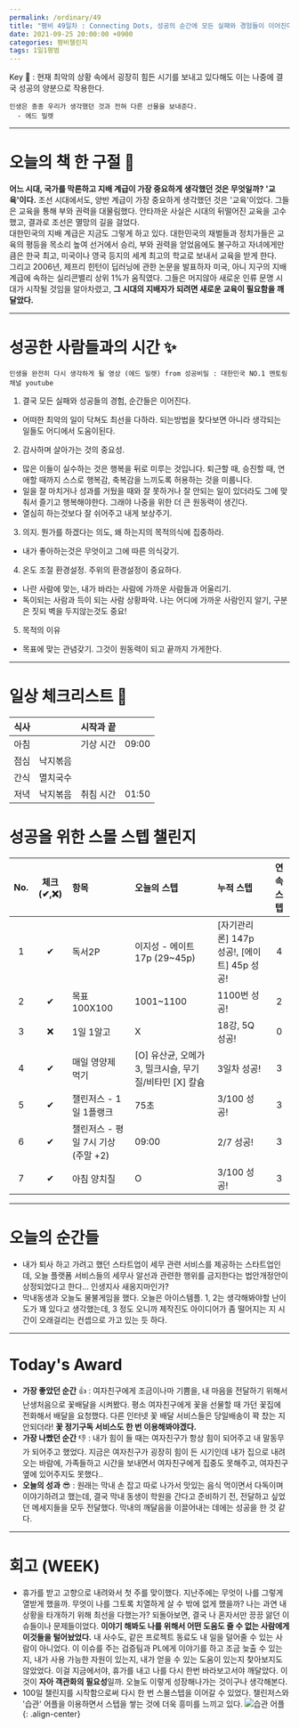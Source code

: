 ```yaml
---
permalink: /ordinary/49
title: "평비 49일차 : Connecting Dots, 성공의 순간에 모든 실패와 경험들이 이어진다."
date: 2021-09-25 20:00:00 +0900
categories: 평비챌린지
tags: 1일1평범
---  
```

Key 🔑 : 현재 최악의 상황 속에서 굉장히 힘든 시기를 보내고 있다해도 이는 나중에 결국 성공의 양분으로 작용한다.
```
인생은 종종 우리가 생각했던 것과 전혀 다른 선물을 보내준다.
  - 에드 밀렛
```

---
# 오늘의 책 한 구절 📕
**어느 시대, 국가를 막론하고 지배 계급이 가장 중요하게 생각했던 것은 무엇일까? '교육'이다.** 조선 시대에서도, 양반 계급이 가장 중요하게 생각했던 것은 '교육'이었다. 그들은 교육을 통해 부와 권력을 대물림했다. 안타까운 사실은 시대의 뒤떨어진 교육을 고수했고, 결과로 조선은 멸망의 길을 걸었다.  
대한민국의 지배 계급은 지금도 그렇게 하고 있다. 대한민국의 재벌들과 정치가들은 교육의 평등을 목소리 높여 선거에서 승리, 부와 권력을 얻었음에도 불구하고 자녀에게만큼은 한국 최고, 미국이나 영국 등지의 세계 최고의 학교로 보내서 교육을 받게 한다.  
그리고 2006년, 제프리 힌턴이 딥러닝에 관한 논문을 발표하자 미국, 아니 지구의 지배 계급에 속하는 실리콘밸리 상위 1%가 움직였다. 그들은 머지않아 새로운 인류 문명 시대가 시작될 것임을 알아차렸고, **그 시대의 지배자가 되려면 새로운 교육이 필요함을 깨달았다.**  

---
# 성공한 사람들과의 시간 ✨
`인생을 완전히 다시 생각하게 될 영상 (에드 밀렛) from 성공비밀 : 대한민국 NO.1 멘토링 채널 youtube`  
1. 결국 모든 실패와 성공들의 경험, 순간들은 이어진다.  
  - 어떠한 최악의 일이 닥쳐도 최선을 다하라. 되는방법을 찾다보면 아니라 생각되는 일들도 어디에서 도움이된다.  
2. 감사하며 살아가는 것의 중요성.
  - 많은 이들이 실수하는 것은 행복을 뒤로 미루는 것입니다. 퇴근할 때, 승진할 때, 연애할 때까지 스스로 행복감, 축복감을 느끼도록 허용하는 것을 미룹니다.  
  - 일을 잘 마치거나 성과를 거뒀을 때와 잘 못하거나 잘 안되는 일이 있더라도 그에 맞춰서 즐기고 행복해야한다. 그래야 나중을 위한 더 큰 원동력이 생긴다.  
  - 열심히 하는것보다 잘 쉬어주고 내게 보상주기.  
3. 의지. 뭔가를 하겠다는 의도, 왜 하는지의 목적의식에 집중하라.  
  - 내가 좋아하는것은 무엇이고 그에 따른 의식갖기.  
4. 온도 조절 환경설정. 주위의 환경설정이 중요하다.  
  - 나란 사람에 맞는, 내가 바라는 사람에 가까운 사람들과 어울리기.  
  - 독이되는 사람과 득이 되는 사람 상황파악. 나는 어디에 가까운 사람인지 알기, 구분은 짓되 벽을 두지않는것도 중요!  
5. 목적의 이유  
  - 목표에 맞는 관념갖기. 그것이 원동력이 되고 끝까지 가게한다.  

---
# 일상 체크리스트 📃

| 식사 |  | 시작과 끝 |  |
|:----:|:----:|:----:|:----:|
| 아침 |  | 기상 시간 | 09:00 |
| 점심 | 낙지볶음 |  |  |
| 간식 | 멸치국수 |  |  |
| 저녁 | 낙지볶음 | 취침 시간 | 01:50 |

# 성공을 위한 스몰 스텝 챌린지

| No. | 체크(✔,❌) | 항목 | 오늘의 스텝 | 누적 스텝 | 연속 스텝 |
|:----:|:----:|:----|:----|:----|:----:|
| 1 | ✔ | 독서2P | 이지성 - 에이트 17p (29~45p) | [자기관리론] 147p 성공!, [에이트] 45p 성공! | 4 |
| 2 | ✔ | 목표 100X100 | 1001~1100 | 1100번 성공! | 2 |
| 3 | ❌ | 1일 1알고 | X | 18강, 5Q 성공! | 0 |
| 4 | ✔ | 매일 영양제 먹기 | [O] 유산균, 오메가3, 밀크시슬, 무기질/비타민 [X]  칼슘 | 3일차 성공! | 3 |
| 5 | ✔ | 챌린저스 - 1일 1플랭크 | 75초 | 3/100 성공! | 3 |
| 6 | ✔ | 챌린저스 - 평일 7시 기상(주말 +2) | 09:00 | 2/7 성공! | 3 |
| 7 | ✔ | 아침 양치질 | O | 3/100 성공! | 3 |

---
# 오늘의 순간들
- 내가 퇴사 하고 가려고 했던 스타트업이 세무 관련 서비스를 제공하는 스타트업인데, 오늘 플랫폼 서비스들의 세무사 알선과 관련한 행위를 금지한다는 법안개정안이 상정되었다고 한다... 인생지사 새옹지마인가?
- 막내동생과 오늘도 물불게임을 했다. 오늘은 아이스템플. 1, 2는 생각해봐야할 난이도가 꽤 있다고 생각했는데, 3 정도 오니까 제작진도 아이디어가 좀 떨어지는 지 시간이 오래걸리는 컨셉으로 가고 있는 듯 하다.

---
# Today's Award
- **가장 좋았던 순간** 👍 : 여자친구에게 조금이나마 기쁨을, 내 마음을 전달하기 위해서 난생처음으로 꽃배달을 시켜봤다. 평소 여자친구에게 꽃을 선물할 때 가던 꽃집에 전화해서 배달을 요청했다. 다른 인터넷 꽃 배달 서비스들은 당일배송이 꽉 찼는 지 안되더라! **꽃 정기구독 서비스도 한 번 이용해봐야겠다.**  
- **가장 나빴던 순간** 👎 : 내가 힘이 들 때는 여자친구가 항상 힘이 되어주고 내 말동무가 되어주고 했었다. 지금은 여자친구가 굉장히 힘이 든 시기인데 내가 집으로 내려오는 바람에, 가족들하고 시간을 보내면서 여자친구에게 집중도 못해주고, 여자친구 옆에 있어주지도 못했다..  
- **오늘의 성과** 😎 : 원래는 막내 손 잡고 따로 나가서 맛있는 음식 먹이면서 다독이며 이야기하려고 했는데, 결국 막내 동생이 학원을 간다고 준비하기 전, 전달하고 싶었던 메세지들을 모두 전달했다. 막내의 깨달음을 이끌어내는 데에는 성공을 한 것 같다.

---
# 회고 (WEEK)
- 휴가를 받고 고향으로 내려와서 첫 주를 맞이했다. 지난주에는 무엇이 나를 그렇게 열받게 했을까. 무엇이 나를 그토록 치열하게 살 수 밖에 없게 했을까? 나는 과연 내 상황을 타개하기 위해 최선을 다했는가? 되돌아보면, 결국 나 혼자서만 끙끙 앓던 이슈들이나 문제들이었다. **이야기 해봐도 나를 위해서 어떤 도움도 줄 수 없는 사람에게 이것들을 털어놨었다.** 내 사수도, 같은 프로젝트 동료도 내 일을 덜어줄 수 있는 사람이 아니었다. 이 이슈를 주는 검증팀과 PL에게 이야기를 하고 조금 늦출 수 있는지, 내가 사용 가능한 자원이 있는지, 내가 얻을 수 있는 도움이 있는지 찾아보지도 않았었다. 이걸 지금에서야, 휴가를 내고 나를 다시 한번 바라보고서야 깨달았다. 이것이 **자아 객관화의 필요성**일까. 오늘도 이렇게 성장해나가는 것이구나 생각해본다.  
- 100일 챌린지를 시작함으로써 다시 한 번 스몰스텝을 이어갈 수 있었다. 챌린저스와 '습관' 어플을 이용하면서 스텝을 쌓는 것에 더욱 흥미를 느끼고 있다.
![습관 어플][HABIT]{: .align-center} 

[HABIT]: ../../assets/images/post/Ordinary/HABIT_0925.jpg